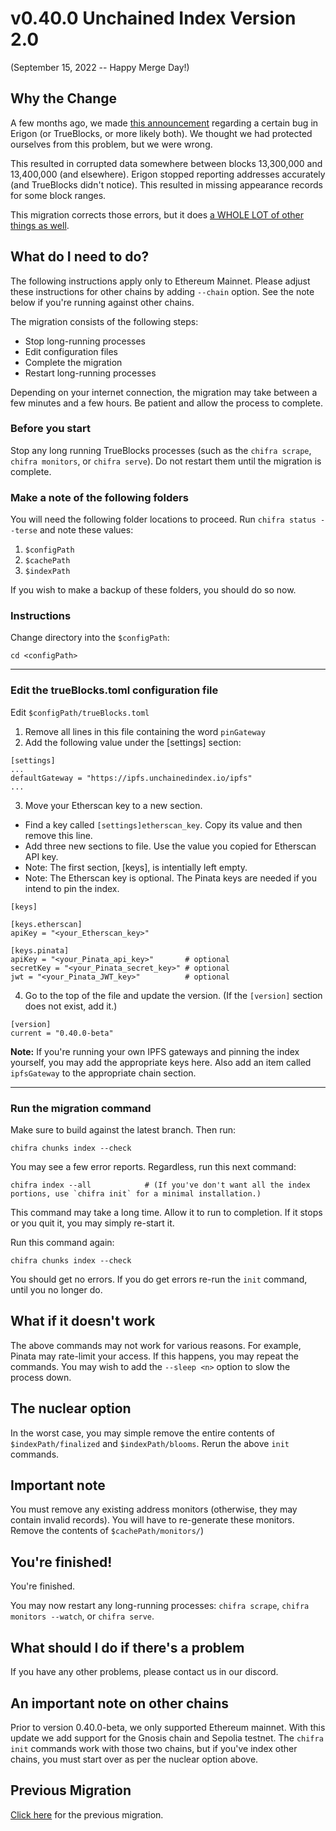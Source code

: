 # v0.40.0 Unchained Index Version 2.0

(September 15, 2022 -- Happy Merge Day!)

## Why the Change

A few months ago, we made [this announcement](https://discord.com/channels/570963863428661248/904527518948806686/955114745369854044)
regarding a certain bug in Erigon (or TrueBlocks, or more likely both). We thought we had protected ourselves from this problem,
but we were wrong.

This resulted in corrupted data somewhere between blocks 13,300,000 and 13,400,000 (and elsewhere).  Erigon stopped
reporting addresses accurately (and TrueBlocks didn't notice). This resulted in missing appearance records for
some block ranges.

This migration corrects those errors, but it does [a WHOLE LOT of other things as well](../../../CHANGES.md).

## What do I need to do?

The following instructions apply only to Ethereum Mainnet. Please adjust these instructions for other chains by adding `--chain` 
option. See the note below if you're running against other chains.

The migration consists of the following steps:

- Stop long-running processes
- Edit configuration files
- Complete the migration
- Restart long-running processes

Depending on your internet connection, the migration may take between a few minutes and a few hours. Be patient and allow the process to complete.

### Before you start

Stop any long running TrueBlocks processes (such as the `chifra scrape`, `chifra monitors`, or `chifra serve`). Do not restart them until the 
migration is complete.

### Make a note of the following folders

You will need the following folder locations to proceed. Run `chifra status --terse` and note these values:

1. `$configPath`
2. `$cachePath`
3. `$indexPath`

If you wish to make a backup of these folders, you should do so now.

### Instructions

Change directory into the `$configPath`:

```
cd <configPath>
```

----
### Edit the trueBlocks.toml configuration file

Edit `$configPath/trueBlocks.toml`

1. Remove all lines in this file containing the word `pinGateway`
2. Add the following value under the [settings] section:

```[toml]
[settings]
...
defaultGateway = "https://ipfs.unchainedindex.io/ipfs"
...
```

3. Move your Etherscan key to a new section.
  - Find a key called `[settings]etherscan_key`. Copy its value and then remove this line.
  - Add three new sections to file. Use the value you copied for Etherscan API key.
  - Note: The first section, [keys], is intentially left empty.
  - Note: The Etherscan key is optional. The Pinata keys are needed if you intend to pin the index.

```
[keys]

[keys.etherscan]
apiKey = "<your_Etherscan_key>"

[keys.pinata]
apiKey = "<your_Pinata_api_key>"       # optional
secretKey = "<your_Pinata_secret_key>" # optional
jwt = "<your_Pinata_JWT_key>"          # optional
```

4. Go to the top of the file and update the version. (If the `[version]` section does not exist, add it.)

```[toml]
[version]
current = "0.40.0-beta"
```

**Note:** If you're running your own IPFS gateways and pinning the index yourself, you may add the appropriate keys 
here. Also add an item called `ipfsGateway` to the appropriate chain section.

----
### Run the migration command

Make sure to build against the latest branch. Then run:

```
chifra chunks index --check
```

You may see a few error reports. Regardless, run this next command:

```
chifra index --all            # (If you've don't want all the index portions, use `chifra init` for a minimal installation.)
```

This command may take a long time. Allow it to run to completion. If it stops or you quit it, you may simply re-start it.

Run this command again:

```
chifra chunks index --check
```

You should get no errors. If you do get errors re-run the `init` command, until you no longer do.

## What if it doesn't work

The above commands may not work for various reasons. For example, Pinata may rate-limit your access. If this happens, 
you may repeat the commands. You may wish to add the `--sleep <n>` option to slow the process down.

## The nuclear option

In the worst case, you may simple remove the entire contents of `$indexPath/finalized` and `$indexPath/blooms`. Rerun the above `init` commands.

## Important note

You must remove any existing address monitors (otherwise, they may contain invalid records). You will have to re-generate these monitors.
Remove the contents of `$cachePath/monitors/`)

## You're finished!

You're finished.

You may now restart any long-running processes: `chifra scrape`, `chifra monitors --watch`, or `chifra serve`.

## What should I do if there's a problem

If you have any other problems, please contact us in our discord.

## An important note on other chains

Prior to version 0.40.0-beta, we only supported Ethereum mainnet. With this update we add support for the Gnosis chain 
and Sepolia testnet. The `chifra init` commands work with those two chains, but if you've index other chains, you must start
over as per the nuclear option above.

## Previous Migration

[Click here](./README-v0.30.0.md) for the previous migration.
